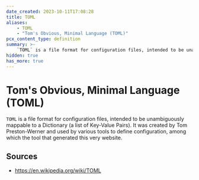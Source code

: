 ```yaml
---
date_created: 2023-10-11T17:08:28
title: TOML
aliases:
    - TOML
    - "Tom's Obvious, Minimal Language (TOML)"
pcx_content_type: definition
summary: >-
    `TOML` is a file format for configuration files, intended to be unambiguously mappable to a Dictionary (a list of Key-Value Pairs).
hidden: true
has_more: true
---
```


# Tom's Obvious, Minimal Language (TOML)

`TOML` is a file format for configuration files, intended to be unambiguously mappable to a Dictionary (a list of Key-Value Pairs). It was created by Tom Preston-Werner and used by various tools to define configuration, among which the tool that generated this very website.

## Sources

-   https://en.wikipedia.org/wiki/TOML
